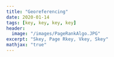 ```yaml
---
title: "Georeferencing"
date: 2020-01-14
tags: [key, key, key, key]
header:
  image: "/images/PageRankAlgo.JPG"
excerpt: "Skey, Page Rkey, Vkey, Skey"
mathjax: "true"
---
```

